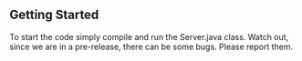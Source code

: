 ## Getting Started

To start the code simply compile and run the Server.java class.
Watch out, since we are in a pre-release, there can be some bugs. Please report them.
